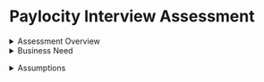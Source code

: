 # Paylocity Interview Assessment

<details>
  <summary>Assessment Overview</summary>

  <br>

  _Each of our Paylocity product teams operates like a small startup, **empowered to deliver business value** in whatever way they see fit_.  
  
  Because our teams are close knit and fast moving it is imperative that you are able to work collaboratively with your fellow developers.

  This coding challenge is designed to allow you to demonstrate your abilities and discuss your approach to design and implementation with your potential colleagues. You are not expected to spend more than a few hours on this project, and you are free to use whatever technologies you prefer but please be prepared to discuss the choices you’ve made.
  
  <u>The most important part of this challenge is to use your work as a jumping off pointfor a broad and deep conversation with our developers.</u>

  We are expecting candidates to typically spend about 2-3 hours on this exercise, and we realize that this may lead to an incomplete implementation.  Please take this as an opportunity to demonstrate the best of your abilities – **_feel free to mock out or skip pieces of the implementation and focus your time on exactly what <u>you’d like to show us</u>_**.  
  
  **We’re not looking for you to give up your weekend for this project, we want something to start a meaningful conversation.**

</details>


<details>
  <summary>Business Need</summary>

  <br>
  One of the critical functions that we provide for our clients is the ability to pay for their employees’ benefits packages.  A portion of these costs are deducted from their paycheck, and we handle that deduction.

  <u>**Please demonstrate how you would code the following scenario:**</u>
  * The cost of benefits is $1000 / year for each employee
  * Each dependent (children and possibly spouses) incurs a cost of $500/year
  * Anyone whose name starts with ‘A’ gets a 10% discount, employee or dependent

  Because this calculation will be needed in multiple places, eg: _<u>multiple</u> web applications, mobile devices, etc_.
  
  we will need a 
    * **_well-designed domain API_** to serve this data in a _scalable_ fashion. 
    * <u>Employees _may use one **or more** devices_</u> to choose their benefits package as part of a multi-step process that involves:
    1. inputting dependents
    1. need a preview of the costs
    1. administrators need to preview payroll before it is run to double check the numbers.  
  * The **_costs may change in between_**, so the calculation needs to **<u>reflect the current state of the calculation</u>, rather than the state at the time the employee entered it**.

  _This is of course a contrived example. We want to know how <u>**you**</u> would_:

  1. Design the API
  1. Design the Backing Data Store
  1. Implement the:
      1. Class Structure
      1. Calculations

<</details>


<details>
  <summary>Assumptions</summary>

  <br>

  **_You can make the following assumptions_**:
  * All employees are paid $2000 per paycheck <u>**_before_**</u> deductions
  * There are <u>**_26_**</u> paychecks in a year
</details>